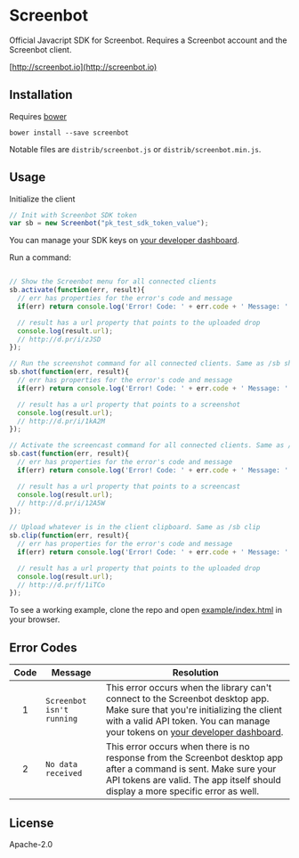 # Screenbot

Official Javacript SDK for Screenbot. Requires a Screenbot account and the Screenbot client.

[http://screenbot.io](http://screenbot.io)

## Installation

Requires [bower](http://bower.io)

`bower install --save screenbot`

Notable files are `distrib/screenbot.js` or `distrib/screenbot.min.js`.

## Usage

Initialize the client

```javascript
// Init with Screenbot SDK token
var sb = new Screenbot("pk_test_sdk_token_value");
```

You can manage your SDK keys on [your developer dashboard](https://app.screenbot.io/dashboard).

Run a command:

```javascript

// Show the Screenbot menu for all connected clients
sb.activate(function(err, result){
  // err has properties for the error's code and message
  if(err) return console.log('Error! Code: ' + err.code + ' Message: ' + err.message);

  // result has a url property that points to the uploaded drop
  console.log(result.url);
  // http://d.pr/i/zJSD
});

// Run the screenshot command for all connected clients. Same as /sb shot
sb.shot(function(err, result){
  // err has properties for the error's code and message
  if(err) return console.log('Error! Code: ' + err.code + ' Message: ' + err.message);

  // result has a url property that points to a screenshot
  console.log(result.url);
  // http://d.pr/i/1kA2M
});

// Activate the screencast command for all connected clients. Same as /sb cast
sb.cast(function(err, result){
  // err has properties for the error's code and message
  if(err) return console.log('Error! Code: ' + err.code + ' Message: ' + err.message);

  // result has a url property that points to a screencast
  console.log(result.url);
  // http://d.pr/i/12A5W
});

// Upload whatever is in the client clipboard. Same as /sb clip
sb.clip(function(err, result){
  // err has properties for the error's code and message
  if(err) return console.log('Error! Code: ' + err.code + ' Message: ' + err.message);

  // result has a url property that points to the uploaded drop
  console.log(result.url);
  // http://d.pr/f/1iTCo
});

```

To see a working example, clone the repo and open [example/index.html](https://github.com/Droplr/screenbot-js/blob/master/example/index.html) in your browser.

## Error Codes

|Code|Message|Resolution|
|:--:|------|----------|
|1|`Screenbot isn't running`|This error occurs when the library can't connect to the Screenbot desktop app. Make sure that you're initializing the client with a valid API token. You can manage your tokens on [your developer dashboard](https://app.screenbot.io/dashboard).|
|2|`No data received`|This error occurs when there is no response from the Screenbot desktop app after a command is sent. Make sure your API tokens are valid. The app itself should display a more specific error as well.|

## License

Apache-2.0
